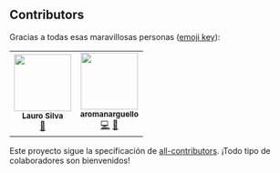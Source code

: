 ## Contributors

Gracias a todas esas maravillosas personas ([emoji key](https://allcontributors.org/docs/en/emoji-key)):

<!-- ALL-CONTRIBUTORS-LIST:START - Do not remove or modify this section -->
<!-- prettier-ignore-start -->
<!-- markdownlint-disable -->
<table>
  <tr>
    <td align="center"><a href="https://laurosilva.com"><img src="https://avatars2.githubusercontent.com/u/57044804?v=4" width="100px;" alt=""/><br /><sub><b>Lauro Silva</b></sub></a><br /><a href="#maintenance-laurosilvacom" title="Maintenance">🚧</a></td>
    <td align="center"><a href="https://github.com/aromanarguello"><img src="https://avatars0.githubusercontent.com/u/28843542?v=4" width="100px;" alt=""/><br /><sub><b>aromanarguello</b></sub></a><br /><a href="https://github.com/typescript-cheatsheets/react-typescript-cheatsheet-es/commits?author=aromanarguello" title="Code">💻</a> <a href="https://github.com/typescript-cheatsheets/react-typescript-cheatsheet-es/commits?author=aromanarguello" title="Documentation">📖</a></td>
  </tr>
</table>

<!-- markdownlint-enable -->
<!-- prettier-ignore-end -->

<!-- ALL-CONTRIBUTORS-LIST:END -->

Este proyecto sigue la specificación de [all-contributors](https://allcontributors.org/docs/es-es/overview). ¡Todo tipo de colaboradores son bienvenidos!
